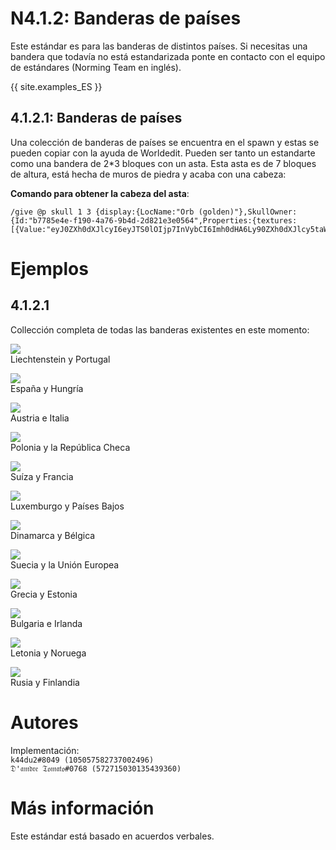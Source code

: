 # N4.1.2:  Banderas de países

Este estándar es para las banderas de distintos países. Si necesitas una bandera que todavía no está estandarizada ponte en contacto con el equipo de estándares (Norming Team en inglés).

{{ site.examples_ES }}

## 4.1.2.1:  Banderas de países

Una colección de banderas de países se encuentra en el spawn y estas se pueden copiar con la ayuda de Worldedit. Pueden ser tanto un estandarte como una bandera de 2*3 bloques con un asta. Esta asta es de 7 bloques de altura, está hecha de muros de piedra y acaba con una cabeza:

**Comando para obtener la cabeza del asta**:
```
/give @p skull 1 3 {display:{LocName:"Orb (golden)"},SkullOwner:{Id:"b7785e4e-f190-4a76-9b4d-2d821e3e0564",Properties:{textures:[{Value:"eyJ0ZXh0dXJlcyI6eyJTS0lOIjp7InVybCI6Imh0dHA6Ly90ZXh0dXJlcy5taW5lY3JhZnQubmV0L3RleHR1cmUvNDUyZGNhNjhjOGY4YWY1MzNmYjczN2ZhZWVhY2JlNzE3Yjk2ODc2N2ZjMTg4MjRkYzJkMzdhYzc4OWZjNzcifX19"}]}}}
```

# Ejemplos

## 4.1.2.1
Collección completa de todas las banderas existentes en este momento:

![](https://i.imgur.com/7054378.png)  
Liechtenstein y Portugal

![](https://i.imgur.com/aZbCpW7.png)  
España y Hungría

![](https://i.imgur.com/VOT4osQ.png)  
Austria e Italia

![](https://i.imgur.com/vqL9SiN.png)  
Polonia y la República Checa

![](https://i.imgur.com/VFJ4GsI.png)  
Suíza y Francia

![](https://i.imgur.com/sg7j9mz.png)  
Luxemburgo y Países Bajos

![](https://i.imgur.com/tTat5VT.png)  
Dinamarca y Bélgica

![](https://i.imgur.com/Zu9ipmL.png)  
Suecia y la Unión Europea

![](https://i.imgur.com/LwqvD9l.png)  
Grecia y Estonia

![](https://i.imgur.com/I8KRfM2.png)  
Bulgaria e Irlanda

![](https://i.imgur.com/JHzAl7A.png)  
Letonia y Noruega

![](https://i.imgur.com/jD6P2Nh.png)  
Rusia y Finlandia

# Autores

Implementación:  
`k44du2#8049 (105057582737002496)`  
`𝔇'𝔞𝔪𝔡𝔯𝔢 𝔗𝔬𝔪𝔞𝔱𝔬#0768 (572715030135439360)`

# Más información

Este estándar está basado en acuerdos verbales.
